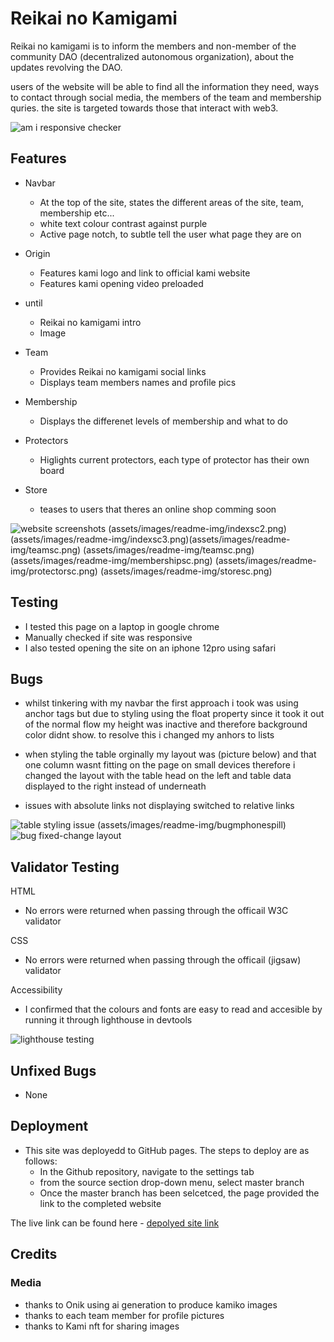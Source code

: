 
# Reikai no Kamigami

Reikai no kamigami is to inform the members and non-member of the community DAO (decentralized autonomous organization), about the updates revolving the DAO.

users of the website will be able to find all the information they need, ways to contact through social media, the members of the team and membership quries. the site is targeted towards those that interact with web3.

![am i responsive checker](assets/images/readme-img/amiresponsive.png)

## Features

- Navbar
  - At the top of the site, states the different areas of the site, team, membership etc...
  - white text colour contrast against purple
  - Active page notch, to subtle tell the user what page they are on

- Origin
  - Features kami logo and link to official kami website
  - Features kami opening video preloaded

- until
  - Reikai no kamigami intro
  - Image

- Team
  - Provides Reikai no kamigami social links
  - Displays team members names and profile pics

- Membership
  - Displays the differenet levels of membership and what to do

- Protectors
  - Higlights current protectors, each type of protector has their own board

- Store
  - teases to users that theres an online shop comming soon

![website screenshots](assets/images/readme-img/indexsc1.png) (assets/images/readme-img/indexsc2.png) (assets/images/readme-img/indexsc3.png)(assets/images/readme-img/teamsc.png) (assets/images/readme-img/teamsc.png) (assets/images/readme-img/membershipsc.png) (assets/images/readme-img/protectorsc.png) (assets/images/readme-img/storesc.png)

## Testing

- I tested this page on a laptop in google chrome
- Manually checked if site was responsive
- I also tested opening the site on an iphone 12pro using safari

## Bugs

- whilst tinkering with my navbar the first approach i took was using anchor tags but due to styling using the float property since it took it out of the normal flow my height was inactive and therefore background color didnt show. to resolve this i changed my anhors to lists

- when styling the table orginally my layout was (picture below) and that one column wasnt fitting on the page on small devices therefore i changed the layout with the table head on the left and table data displayed to the right instead of underneath

- issues with absolute links not displaying switched to relative links

![table styling issue](assets/images/readme-img/bugmphone.png) (assets/images/readme-img/bugmphonespill)
![bug fixed-change layout](assets/images/readme-img/bugfix.png)

## Validator Testing

HTML

- No errors were returned when passing through the officail W3C validator

CSS

- No errors were returned when passing through the officail (jigsaw) validator

Accessibility

- I confirmed that the colours and fonts are easy to read and accesible by running it through lighthouse in devtools

![lighthouse testing](assets/images/readme-img/lighthouseimg.png)

## Unfixed Bugs

- None

## Deployment

- This site was deployedd to GitHub pages. The steps to deploy are as follows:
  - In the Github repository, navigate to the settings tab
  - from the source section drop-down menu, select master branch
  - Once the master branch has been selcetced, the page provided the link to the completed website

The live link can be found here - [depolyed site link](https://stayin-blick.github.io/reikai-no-kamigami-pp1/)

## Credits

### Media

- thanks to Onik using ai generation to produce kamiko images
- thanks to each team member for profile pictures
- thanks to Kami nft for sharing images
